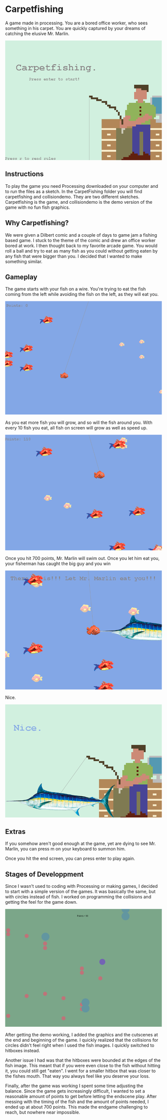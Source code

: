 # Carpetfishing
 A game made in processing. You are a bored office worker, who sees something in his carpet. You are quickly captured by your dreams of catching the elusive Mr. Marlin.


<p align="center">
  <img src="https://github.com/katcday/Carpetfishing/blob/main/Screenshots/Carpetfishing%20Captures/Screenshot%20(8).png">
</p>

## Instructions
To play the game you need Processing downloaded on your computer and to run the files as a sketch. In the CarpetFishing folder you will find carpetfishing and collisiondemo. They are two different sketches. Carpetfishing is the game, and collisiondemo is the demo version of the game with no fun fish graphics.

## Why Carpetfishing?
We were given a Dilbert comic and a couple of days to game jam a fishing based game. I stuck to the theme of the comic and drew an office worker bored at work. I then thought back to my favorite arcade game. You would roll a ball and try to eat as many fish as you could without getting eaten by any fish that were bigger than you. I decided that I wanted to make something similar.

## Gameplay
The game starts with your fish on a wire. You're trying to eat the fish coming from the left while avoiding the fish on the left, as they will eat you.

<p align="center">
  <img src="https://github.com/katcday/Carpetfishing/blob/main/Screenshots/Carpetfishing%20Captures/Screenshot%20(9).png">
</p>

As you eat more fish you will grow, and so will the fish around you. With every 10 fish you eat, all fish on screen will grow as well as speed up.

<p align="center">
  <img src="https://github.com/katcday/Carpetfishing/blob/main/Screenshots/Carpetfishing%20Captures/busy.png">
</p>

Once you hit 700 points, Mr. Marlin will swim out. Once you let him eat you, your fisherman has caught the big guy and you win

<p align="center">
  <img src="https://github.com/katcday/Carpetfishing/blob/main/Screenshots/Carpetfishing%20Captures/mr%20marlin%20enters.png">
</p>

Nice.

<p align="center">
  <img src="https://github.com/katcday/Carpetfishing/blob/main/Screenshots/Carpetfishing%20Captures/success.png">
</p>

## Extras
If you somehow aren't good enough at the game, yet are dying to see Mr. Marlin, you can press m on your keyboard to summon him.

Once you hit the end screen, you can press enter to play again.

## Stages of Developpment
Since I wasn't used to coding with Processing or making games, I decided to start with a simple version of the games. It was basically the same, but with circles instead of fish. I worked on programming the collisions and getting the feel for the game down.

<p align="center">
  <img src="https://github.com/katcday/Carpetfishing/blob/main/Screenshots/Carpetfishing%20Captures/Screenshot%20(10).png">
</p>

After getting the demo working, I added the graphics and the cutscenes at the end and beginning of the game. I quickly realized that the collisions for circles didn't feel right when I used the fish images. I quickly switched to hitboxes instead.

Another issue I had was that the hitboxes were bounded at the edges of the fish image. This meant that if you were even close to the fish without hitting it, you could still get "eaten". I went for a smaller hitbox that was closer to the fishes mouth. That way you always feel like you deserve your loss.

Finally, after the game was working I spent some time adjusting the balance. Since the game gets increasingly difficult, I wanted to set a reasonable amount of points to get before letting the endscene play. After messing with the timing of the fish and the amount of points needed, I ended up at about 700 points. This made the endgame challenging to reach, but nowhere near impossible.
